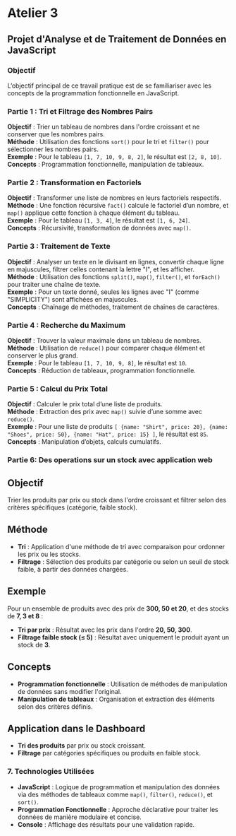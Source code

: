 # Atelier 3
## Projet d'Analyse et de Traitement de Données en JavaScript

###  Objectif
L’objectif principal de ce travail pratique est de se familiariser avec les concepts de la programmation fonctionnelle en JavaScript.

###  Partie 1 : Tri et Filtrage des Nombres Pairs
**Objectif** : Trier un tableau de nombres dans l'ordre croissant et ne conserver que les nombres pairs.  
**Méthode** : Utilisation des fonctions `sort()` pour le tri et `filter()` pour sélectionner les nombres pairs.  
**Exemple** : Pour le tableau `[1, 7, 10, 9, 8, 2]`, le résultat est `[2, 8, 10]`.  
**Concepts** : Programmation fonctionnelle, manipulation de tableaux.

###  Partie 2 : Transformation en Factoriels
**Objectif** : Transformer une liste de nombres en leurs factoriels respectifs.  
**Méthode** : Une fonction récursive `fact()` calcule le factoriel d’un nombre, et `map()` applique cette fonction à chaque élément du tableau.  
**Exemple** : Pour le tableau `[1, 3, 4]`, le résultat est `[1, 6, 24]`.  
**Concepts** : Récursivité, transformation de données avec `map()`.

###  Partie 3 : Traitement de Texte
**Objectif** : Analyser un texte en le divisant en lignes, convertir chaque ligne en majuscules, filtrer celles contenant la lettre "I", et les afficher.  
**Méthode** : Utilisation des fonctions `split()`, `map()`, `filter()`, et `forEach()` pour traiter une chaîne de texte.  
**Exemple** : Pour un texte donné, seules les lignes avec "I" (comme "SIMPLICITY") sont affichées en majuscules.  
**Concepts** : Chaînage de méthodes, traitement de chaînes de caractères.

###  Partie 4 : Recherche du Maximum
**Objectif** : Trouver la valeur maximale dans un tableau de nombres.  
**Méthode** : Utilisation de `reduce()` pour comparer chaque élément et conserver le plus grand.  
**Exemple** : Pour le tableau `[1, 7, 10, 9, 8]`, le résultat est `10`.  
**Concepts** : Réduction de tableaux, programmation fonctionnelle.

###  Partie 5 : Calcul du Prix Total
**Objectif** : Calculer le prix total d’une liste de produits.  
**Méthode** : Extraction des prix avec `map()` suivie d’une somme avec `reduce()`.  
**Exemple** : Pour une liste de produits `[ {name: "Shirt", price: 20}, {name: "Shoes", price: 50}, {name: "Hat", price: 15} ]`, le résultat est `85`.  
**Concepts** : Manipulation d’objets, calculs cumulatifs.
###  Partie 6: Des operations sur un stock avec application web 
## Objectif
Trier les produits par prix ou stock dans l'ordre croissant et filtrer selon des critères spécifiques (catégorie, faible stock).

## Méthode
- **Tri** : Application d'une méthode de tri avec comparaison pour ordonner les prix ou les stocks.
- **Filtrage** : Sélection des produits par catégorie ou selon un seuil de stock faible, à partir des données chargées.

## Exemple
Pour un ensemble de produits avec des prix de **300, 50 et 20**, et des stocks de **7, 3 et 8** :

- **Tri par prix** : Résultat avec les prix dans l'ordre **20, 50, 300**.
- **Filtrage faible stock (≤ 5)** : Résultat avec uniquement le produit ayant un stock de **3**.

## Concepts
- **Programmation fonctionnelle** : Utilisation de méthodes de manipulation de données sans modifier l'original.
- **Manipulation de tableaux** : Organisation et extraction des éléments selon des critères définis.

## Application dans le Dashboard
- **Tri des produits** par prix ou stock croissant.
- **Filtrage** par catégories spécifiques ou produits en faible stock.

### 7. Technologies Utilisées
- **JavaScript** : Logique de programmation et manipulation des données via des méthodes de tableaux comme `map()`, `filter()`, `reduce()`, et `sort()`.
- **Programmation Fonctionnelle** : Approche déclarative pour traiter les données de manière modulaire et concise.
- **Console** : Affichage des résultats pour une validation rapide.
